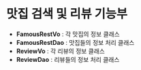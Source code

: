 # 맛집 검색 및 리뷰 기능부

- **FamousRestVo** : 각 맛집의 정보 클래스
- **FamousRestDao** : 맛집들의 정보 처리 클래스
- **ReviewVo** : 각 리뷰의 정보 클래스
- **ReviewDao** : 리뷰들의 정보 처리 클래스
